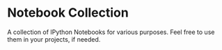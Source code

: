# Notebook Collection

A collection of IPython Notebooks for various purposes. Feel free to use them in your projects, if needed.
